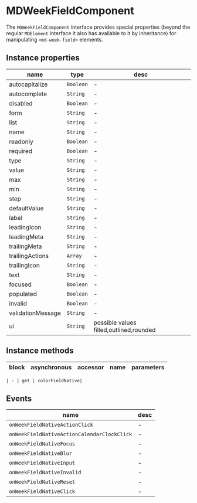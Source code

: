 # MDWeekFieldComponent
The `MDWeekFieldComponent` interface provides special properties (beyond the regular `MDElement` interface it also has available to it by inheritance) for manipulating `<md-week-field>` elements.

## Instance properties

name|type|desc
---|---|---
autocapitalize|`Boolean`|-
autocomplete|`String`|-
disabled|`Boolean`|-
form|`String`|-
list|`String`|-
name|`String`|-
readonly|`Boolean`|-
required|`Boolean`|-
type|`String`|-
value|`String`|-
max|`String`|-
min|`String`|-
step|`String`|-
defaultValue|`String`|-
label|`String`|-
leadingIcon|`String`|-
leadingMeta|`String`|-
trailingMeta|`String`|-
trailingActions|`Array`|-
trailingIcon|`String`|-
text|`String`|-
focused|`Boolean`|-
populated|`Boolean`|-
invalid|`Boolean`|-
validationMessage|`String`|-
ui|`String`|possible values filled,outlined,rounded

## Instance methods

block| asynchronous | accessor| name| parameters
---| --- | ---| ---| ---

    | - | get | colorFieldNative| 

## Events

name|desc
---|---
`onWeekFieldNativeActionClick`|-
`onWeekFieldNativeActionCalendarClockClick`|-
`onWeekFieldNativeFocus`|-
`onWeekFieldNativeBlur`|-
`onWeekFieldNativeInput`|-
`onWeekFieldNativeInvalid`|-
`onWeekFieldNativeReset`|-
`onWeekFieldNativeClick`|-
